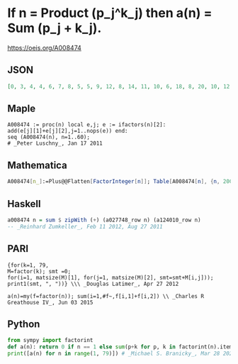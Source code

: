 # If n \= Product \(p\_j^k\_j\) then a\(n\) \= Sum \(p\_j \+ k\_j\)\.
https://oeis.org/A008474
## JSON
```JSON
[0, 3, 4, 4, 6, 7, 8, 5, 5, 9, 12, 8, 14, 11, 10, 6, 18, 8, 20, 10, 12, 15, 24, 9, 7, 17, 6, 12, 30, 13, 32, 7, 16, 21, 14, 9, 38, 23, 18, 11, 42, 15, 44, 16, 11, 27, 48, 10, 9, 10, 22, 18, 54, 9, 18, 13, 24, 33, 60, 14, 62, 35, 13, 8, 20, 19, 68, 22, 28, 17, 72, 10, 74, 41, 11, 24, 20, 21]
```
## Maple
```Maple
A008474 := proc(n) local e,j; e := ifactors(n)[2]:
add(e[j][1]+e[j][2],j=1..nops(e)) end:
seq (A008474(n), n=1..60);
# _Peter Luschny_, Jan 17 2011
```
## Mathematica
```Mathematica
A008474[n_]:=Plus@@Flatten[FactorInteger[n]]; Table[A008474[n], {n, 200}] (* _Zak Seidov_, May 23 2005 *)
```
## Haskell
```Haskell
a008474 n = sum $ zipWith (+) (a027748_row n) (a124010_row n)
-- _Reinhard Zumkeller_, Feb 11 2012, Aug 27 2011
```
## PARI
```PARI
{for(k=1, 79,
M=factor(k); smt =0;
for(i=1, matsize(M)[1], for(j=1, matsize(M)[2], smt=smt+M[i,j]));
print1(smt, ", "))} \\\ _Douglas Latimer_, Apr 27 2012
```
```PARI
a(n)=my(f=factor(n)); sum(i=1,#f~,f[i,1]+f[i,2]) \\ _Charles R Greathouse IV_, Jun 03 2015
```
## Python
```Python
from sympy import factorint
def a(n): return 0 if n == 1 else sum(p+k for p, k in factorint(n).items())
print([a(n) for n in range(1, 79)]) # _Michael S. Branicky_, Mar 28 2022
```
